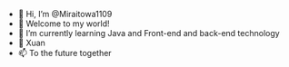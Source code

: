 - 👋 Hi, I’m @Miraitowa1109
- 👀 Welcome to my world!
- 🌱 I’m currently learning Java and Front-end and back-end technology
- 💞️ Xuan
- 📫 To the future together

<!---
Miraitowa1109/Miraitowa1109 is a ✨ special ✨ repository because its `README.md` (this file) appears on your GitHub profile.
You can click the Preview link to take a look at your changes.
--->
